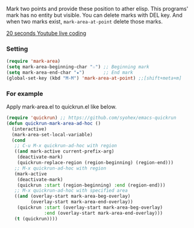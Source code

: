 Mark two points and provide these position to ather elisp.
This programs' mark has no entity but visible.
You can delete marks with DEL key.
And when two marks exist, `mark-area-at-point` delete those marks. 

[20 seconds Youtube live coding](http://www.youtube.com/embed/OGXHUBiwy14?rel=0)

### Setting

```el
(require 'mark-area)
(setq mark-area-beginning-char "☆") ;; Beginning mark
(setq mark-area-end-char "★")       ;; End mark
(global-set-key (kbd "M-M") 'mark-area-at-point) ;;[shift+meta+m]
```

### For example

Apply mark-area.el to quickrun.el like below. 

```el
(require 'quickrun) ;; https://github.com/syohex/emacs-quickrun
(defun quickrun-mark-area-ad-hoc ()
  (interactive)
  (mark-area-set-local-variable)
  (cond
   ;; C-u M-x quickrun-ad-hoc with region
   ((and mark-active current-prefix-arg)
    (deactivate-mark)
    (quickrun-replace-region (region-beginning) (region-end)))
   ;; M-x quickrun-ad-hoc with region
   (mark-active
    (deactivate-mark)
    (quickrun :start (region-beginning) :end (region-end)))
   ;; M-x quickrun-ad-hoc with specified area
   ((and (overlay-start mark-area-beg-overlay)
         (overlay-start mark-area-end-overlay))
    (quickrun :start (overlay-start mark-area-beg-overlay)
              :end (overlay-start mark-area-end-overlay)))
   (t (quickrun))))
```
